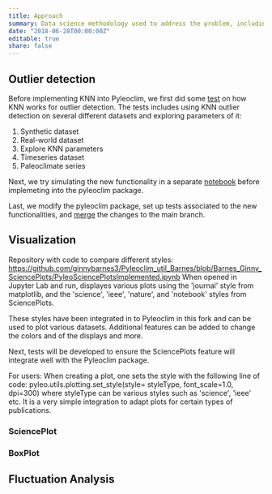 ```yaml
---
title: Approach
summary: Data science methodology used to address the problem, including data preprocessing steps, exploratory data analysis, feature engineering techniques, machine learning models, and evaluation metrics.
date: "2018-06-28T00:00:00Z"
editable: true
share: false
---
```


## Outlier detection
Before implementing KNN into Pyleoclim, we first did some [test](https://github.com/KnowledgeCaptureAndDiscovery/autoTS/blob/master/notebooks/Methods/Outlier/LOF.ipynb) on how KNN works for outlier detection. The tests includes using KNN outlier detection on several different datasets and exploring parameters of it:
1. Synthetic dataset
2. Real-world dataset
3. Explore KNN parameters
4. Timeseries dataset
5. Paleoclimate series

Next, we try simulating the new functionality in a separate [notebook](https://github.com/KnowledgeCaptureAndDiscovery/autoTS/blob/master/notebooks/Methods/Outlier/LOF_test.ipynb) before implemeting into the pyleoclim package.

Last, we modify the pyleoclim package, set up tests associated to the new functionalities, and [merge](https://github.com/LinkedEarth/Pyleoclim_util/commit/512c92d619ac692b2209f4a600c681db45e1a99e) the changes to the main branch.

## Visualization

Repository with code to compare different styles: https://github.com/ginnybarnes3/Pyleoclim_util_Barnes/blob/Barnes_Ginny_SciencePlots/PyleoSciencePlotsImplemented.ipynb
When opened in Jupyter Lab and run, displayes various plots using the 'journal' style from matplotlib, and the 'science', 'ieee', 'nature', and 'notebook' styles from SciencePlots.

These styles have been integrated in to Pyleoclim in this fork and can be used to plot various datasets. Additional features can be added to change the colors and of the displays and more.

Next, tests will be developed to ensure the SciencePlots feature will integrate well with the Pyleoclim package.

For users:
When creating a plot, one sets the style with the following line of code:
  pyleo.utils.plotting.set_style(style= styleType, font_scale=1.0, dpi=300)
where styleType can be various styles such as 'science', 'ieee' etc.
It is a very simple integration to adapt plots for certain types of publications.


### SciencePlot

### BoxPlot


## Fluctuation Analysis


